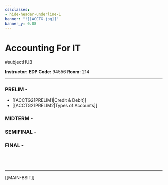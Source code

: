 ```yaml
---
cssclasses:
- hide-header-underline-1
banner: "![[ACCTG.jpg]]"
banner_y: 0.88
---
```


# Accounting For IT
#subjectHUB 

**Instructor:**
**EDP Code:** 94556
**Room:** 214

---
### PRELIM - 
- [[ACCTG21PRELIM1|Credit & Debit]]
- [[ACCTG21PRELIM2|Types of Accounts]]
### MIDTERM - 
### SEMIFINAL - 
### FINAL - 

#

<br>

---
[[MAIN-BSIT]]